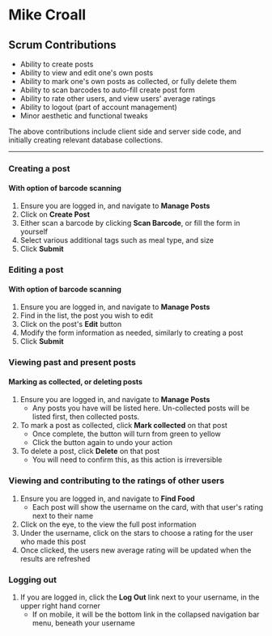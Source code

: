 # Mike Croall
## Scrum Contributions

+ Ability to create posts
+ Ability to view and edit one's own posts
+ Ability to mark one's own posts as collected, or fully delete them
+ Ability to scan barcodes to auto-fill create post form
+ Ability to rate other users, and view users' average ratings
+ Ability to logout (part of account management)
+ Minor aesthetic and functional tweaks

The above contributions include client side and server side code, and initially creating relevant database collections.

---
### Creating a post
#### With option of barcode scanning
1. Ensure you are logged in, and navigate to **Manage Posts**
2. Click on **Create Post**
3. Either scan a barcode by clicking **Scan Barcode**, or fill the form in yourself
4. Select various additional tags such as meal type, and size
5. Click **Submit**

### Editing a post
#### With option of barcode scanning
1. Ensure you are logged in, and navigate to **Manage Posts**
2. Find in the list, the post you wish to edit
3. Click on the post's **Edit** button
4. Modify the form information as needed, similarly to creating a post
5. Click **Submit**

### Viewing past and present posts
#### Marking as collected, or deleting posts
1. Ensure you are logged in, and navigate to **Manage Posts**
    * Any posts you have will be listed here. Un-collected posts will be listed first, then collected posts.
2. To mark a post as collected, click **Mark collected** on that post
    * Once complete, the button will turn from green to yellow
    * Click the button again to undo your action
3. To delete a post, click **Delete** on that post
    * You will need to confirm this, as this action is irreversible

### Viewing and contributing to the ratings of other users
1. Ensure you are logged in, and navigate to **Find Food**
    * Each post will show the username on the card, with that user's rating next to their name
2. Click on the eye, to the view the full post information
3. Under the username, click on the stars to choose a rating for the user who made this post
4. Once clicked, the users new average rating will be updated when the results are refreshed

### Logging out
1. If you are logged in, click the **Log Out** link next to your username, in the upper right hand corner
    * If on mobile, it will be the bottom link in the collapsed navigation bar menu, beneath your username
